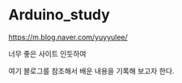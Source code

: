# Arduino_study

https://m.blog.naver.com/yuyyulee/

너무 좋은 사이트 인듯하여

여기 블로그를 참조해서 배운 내용을 기록해 보고자 한다.  
